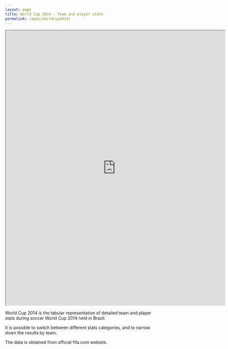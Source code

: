 ```yaml
---
layout: page
title: World Cup 2014 - Team and player stats
permalink: /apps/worldcup2014/
---
```


<iframe src="http://sasha.shinyapps.io/worldcup2014" height="900" width="720"></iframe>

World Cup 2014 is the tabular representation of detailed team and player stats during 
soccer World Cup 2014 held in Brazil.

It is possible to switch between different stats categories, and to narrow down the 
results by team.

The data is obtained from official fifa.com website.